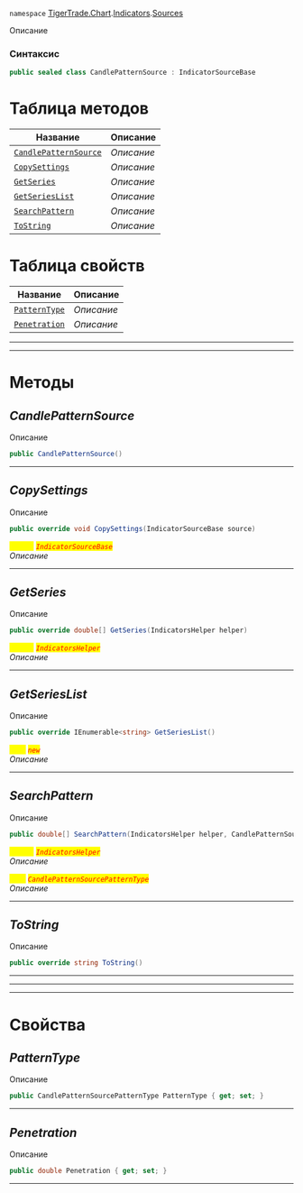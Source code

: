 
`namespace` [TigerTrade.Chart](../../../TigerTrade.Chart.md).[Indicators](../../../TigerTrade.Chart/Indicators.md).[Sources](../../../TigerTrade.Chart/Indicators/Sources.md)


Описание

### Синтаксис
```csharp
public sealed class CandlePatternSource : IndicatorSourceBase
```


# Таблица методов
| Название | Описание |
| --- | --- |
| [`CandlePatternSource`](./CandlePatternSource.cs/Методы/CandlePatternSource.md) | *Описание* |
| [`CopySettings`](./CandlePatternSource.cs/Методы/CopySettings.md) | *Описание* |
| [`GetSeries`](./CandlePatternSource.cs/Методы/GetSeries.md) | *Описание* |
| [`GetSeriesList`](./CandlePatternSource.cs/Методы/GetSeriesList.md) | *Описание* |
| [`SearchPattern`](./CandlePatternSource.cs/Методы/SearchPattern.md) | *Описание* |
| [`ToString`](./CandlePatternSource.cs/Методы/ToString.md) | *Описание* |

# Таблица свойств
| Название | Описание |
| --- | --- |
| [`PatternType`](./CandlePatternSource.cs/Свойства/PatternType.md) | *Описание* |
| [`Penetration`](./CandlePatternSource.cs/Свойства/Penetration.md) | *Описание* |





***  
***  
# Методы

## *CandlePatternSource*
Описание

```csharp
public CandlePatternSource()
```

***                

## *CopySettings*
Описание

```csharp
public override void CopySettings(IndicatorSourceBase source)
```

<mark style="color:yellow;">`source`</mark> <mark style="color:red;">*`IndicatorSourceBase`*</mark>  
 *Описание*  


***                

## *GetSeries*
Описание

```csharp
public override double[] GetSeries(IndicatorsHelper helper)
```
<mark style="color:yellow;">`helper`</mark> <mark style="color:red;">*`IndicatorsHelper`*</mark>  
 *Описание*  


***                

## *GetSeriesList*
Описание

```csharp
public override IEnumerable<string> GetSeriesList()
```
<mark style="color:yellow;">`List`</mark> <mark style="color:red;">*`new`*</mark>  
 *Описание*  


***                

## *SearchPattern*
Описание

```csharp
public double[] SearchPattern(IndicatorsHelper helper, CandlePatternSourcePatternType type)
```
<mark style="color:yellow;">`helper`</mark> <mark style="color:red;">*`IndicatorsHelper`*</mark>  
 *Описание*  

<mark style="color:yellow;">`type`</mark> <mark style="color:red;">*`CandlePatternSourcePatternType`*</mark>  
 *Описание*  


***                

## *ToString*
Описание

```csharp
public override string ToString()
```

***                
***
  ***
  # Свойства

## *PatternType*
Описание

```csharp
public CandlePatternSourcePatternType PatternType { get; set; }
```
***

## *Penetration*
Описание

```csharp
public double Penetration { get; set; }
```
***

